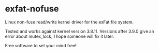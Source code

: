 exfat-nofuse
============

Linux non-fuse read/write kernel driver for the exFat file system.

Tested and works against kernel version 3.8.11. Versions after 3.9.0 give an error about mutex_lock, 
I hope someone will fix it later.

Free software to set your mind free!
